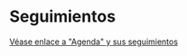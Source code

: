 # Seguimientos

[Véase enlace a "Agenda" y sus seguimientos](https://winmotor.gitbook.io/winmotor-automocion/manuales/utilidades/agenda)
